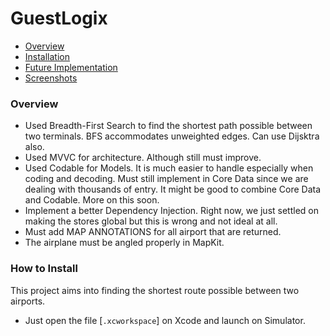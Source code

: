 # GuestLogix
* [Overview](#overview)
* [Installation](#install)
* [Future Implementation](#Future)
* [Screenshots](#screenshots)

### <a name="install">Overview</a>
* Used Breadth-First Search to find the shortest path possible between two terminals. BFS accommodates unweighted edges. Can use Dijsktra also.
* Used MVVC for architecture. Although still must improve.
* Used Codable for Models. It is much easier to handle especially when coding and decoding. Must still implement in Core Data since we are dealing with thousands of entry. It might be good to combine Core Data and Codable. More on this soon.
* Implement a better Dependency Injection. Right now, we just settled on making the stores global but this is wrong and not ideal at all. 
* Must add MAP ANNOTATIONS for all airport that are returned.
* The airplane must be angled properly in MapKit.

### <a name="install">How to Install</a>

This project aims into finding the shortest route possible between two airports.

-  Just open the file [`.xcworkspace`] on Xcode and launch on Simulator.
